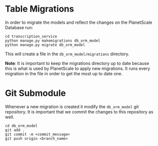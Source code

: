 # Table Migrations
In order to migrate the models and reflect the changes on the PlanetScale Database run:

```
cd transcription_service
python manage.py makemigrations db_orm_model
python manage.py migrate db_orm_model
```

This will create a file in the ```db_orm_model/migrations``` directory.

**Note**: It is important to keep the migrations directory up to date because this is what is used by PlanetScale to apply new migrations. It runs every migration in the file in order to get the most up to date one.

# Git Submodule

Whenever a new migration is created it modify the ```db_orm_model``` git repository. It is important that we commit the changes to this repository as well.

```
cd db_orm_model
git add .
git commit -m <commit_message>
git push origin <branch_name>
```

